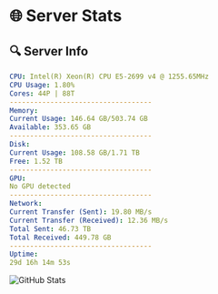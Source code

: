 # 🌐 Server Stats
## 🔍 Server Info
```yaml
CPU: Intel(R) Xeon(R) CPU E5-2699 v4 @ 1255.65MHz
CPU Usage: 1.80%
Cores: 44P | 88T
-----------------------------------
Memory:
Current Usage: 146.64 GB/503.74 GB
Available: 353.65 GB
-----------------------------------
Disk:
Current Usage: 108.58 GB/1.71 TB
Free: 1.52 TB
-----------------------------------
GPU:
No GPU detected
-----------------------------------
Network:
Current Transfer (Sent): 19.80 MB/s
Current Transfer (Received): 12.36 MB/s
Total Sent: 46.73 TB
Total Received: 449.78 GB
-----------------------------------
Uptime:
29d 16h 14m 53s
```
![GitHub Stats](https://img.shields.io/badge/Updated-2025-04-06_13:37:42-blue)